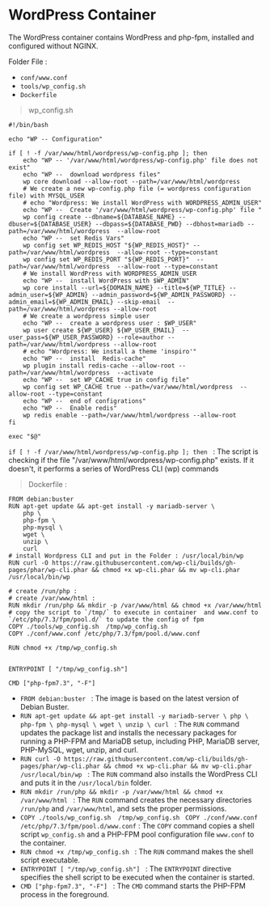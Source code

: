 # WordPress Container

The WordPress container contains WordPress and php-fpm, installed and configured without NGINX.

Folder File :

* `conf/www.conf`
* `tools/wp_config.sh`
* `Dockerfile`

> wp_config.sh

```
#!/bin/bash

echo "WP -- Configuration"

if [ ! -f /var/www/html/wordpress/wp-config.php ]; then
    echo "WP -- '/var/www/html/wordpress/wp-config.php' file does not exist"
    echo "WP --  download wordpress files"
    wp core download --allow-root --path=/var/www/html/wordpress
    # We create a new wp-config.php file (= wordpress configuration file) with MYSQL_USER
    # echo "Wordpress: We install WordPress with WORDPRESS_ADMIN_USER"
    echo "WP --  Create '/var/www/html/wordpress/wp-config.php' file "
    wp config create --dbname=${DATABASE_NAME} --dbuser=${DATABASE_USER} --dbpass=${DATABASE_PWD} --dbhost=mariadb --path=/var/www/html/wordpress  --allow-root
    echo "WP --  set Redis Vars"
    wp config set WP_REDIS_HOST "${WP_REDIS_HOST}" --path=/var/www/html/wordpress  --allow-root --type=constant
    wp config set WP_REDIS_PORT "${WP_REDIS_PORT}"  --path=/var/www/html/wordpress  --allow-root --type=constant
    # We install WordPress with WORDPRESS_ADMIN_USER
    echo "WP --  install WordPress with $WP_ADMIN"
    wp core install --url=${DOMAIN_NAME} --title=${WP_TITLE} --admin_user=${WP_ADMIN} --admin_password=${WP_ADMIN_PASSWORD} --admin_email=${WP_ADMIN_EMAIL} --skip-email  --path=/var/www/html/wordpress --allow-root
    # We create a wordpress simple user
    echo "WP --  create a wordpress user : $WP_USER"
    wp user create ${WP_USER} ${WP_USER_EMAIL}  --user_pass=${WP_USER_PASSWORD} --role=author --path=/var/www/html/wordpress --allow-root
    # echo "Wordpress: We install a theme 'inspiro'"
    echo "WP --  install  Redis-cache"
    wp plugin install redis-cache --allow-root --path=/var/www/html/wordpress  --activate
    echo "WP --  set WP_CACHE true in config file"
    wp config set WP_CACHE true --path=/var/www/html/wordpress  --allow-root --type=constant
    echo "WP --  end of configrations"
    echo "WP --  Enable redis"
    wp redis enable --path=/var/www/html/wordpress --allow-root
fi

exec "$@"
```

`if [ ! -f /var/www/html/wordpress/wp-config.php ]; then ` : The script is checking if the file "/var/www/html/wordpress/wp-config.php" exists. If it doesn't, it performs a series of WordPress CLI (wp) commands

> Dockerfile :

```
FROM debian:buster
RUN apt-get update && apt-get install -y mariadb-server \
    php \
    php-fpm \
    php-mysql \
    wget \
    unzip \
    curl
# install Wordpress CLI and put in the Folder : /usr/local/bin/wp
RUN curl -O https://raw.githubusercontent.com/wp-cli/builds/gh-pages/phar/wp-cli.phar && chmod +x wp-cli.phar && mv wp-cli.phar /usr/local/bin/wp

# create /run/php :
# create /var/www/html : 
RUN mkdir /run/php && mkdir -p /var/www/html && chmod +x /var/www/html
# copy the script to `/tmp/` to execute in container  and www.conf to `/etc/php/7.3/fpm/pool.d/` to update the config of fpm
COPY ./tools/wp_config.sh  /tmp/wp_config.sh
COPY ./conf/www.conf /etc/php/7.3/fpm/pool.d/www.conf

RUN chmod +x /tmp/wp_config.sh 


ENTRYPOINT [ "/tmp/wp_config.sh"]

CMD ["php-fpm7.3", "-F"]
```

* `FROM debian:buster ` : The image is based on the latest version of Debian Buster.
* `RUN apt-get update && apt-get install -y mariadb-server \ php \ php-fpm \ php-mysql \ wget \ unzip \ curl ` : The `RUN` command updates the package list and installs the necessary packages for running a PHP-FPM and MariaDB setup, including PHP, MariaDB server, PHP-MySQL, wget, unzip, and curl.
* `RUN curl -O https://raw.githubusercontent.com/wp-cli/builds/gh-pages/phar/wp-cli.phar && chmod +x wp-cli.phar && mv wp-cli.phar /usr/local/bin/wp ` : The `RUN` command also installs the WordPress CLI and puts it in the `/usr/local/bin` folder.
* `RUN mkdir /run/php && mkdir -p /var/www/html && chmod +x /var/www/html ` : The `RUN` command creates the necessary directories `/run/php` and `/var/www/html`, and sets the proper permissions.
* `COPY ./tools/wp_config.sh  /tmp/wp_config.sh ` `COPY ./conf/www.conf /etc/php/7.3/fpm/pool.d/www.conf` : The `COPY` command copies a shell script `wp_config.sh` and a PHP-FPM pool configuration file `www.conf` to the container.
* `RUN chmod +x /tmp/wp_config.sh ` : The `RUN` command makes the shell script executable.
* `ENTRYPOINT [ "/tmp/wp_config.sh"] ` : The `ENTRYPOINT` directive specifies the shell script to be executed when the container is started.
* `CMD ["php-fpm7.3", "-F"] ` : The `CMD` command starts the PHP-FPM process in the foreground.
